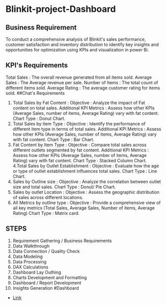 # Blinkit-project-Dashboard
## Business Requirement
To conduct a comprehensive analysis of Blinkit's sales performance, customer satisfaction and inventory distribution to identify key insights and opportunities for optimization using KPIs and visualization in power Bi.
## KPI's Requirements
Total Sales : The overall revenue generated from all items sold.
Average Sales : The Average revenue per sale.
Number of Items : The total count of different items sold.
Average Rating : The average customer rating for items sold.
##Chat's Requirements 
1. Total Sales by Fat Content :
            Objective : Analyze the impact of Fat content on total sales.
            Additional KPI Metrics : Assess how other KPIs (Average Sales, number of items, Average Rating) vary with fat content.
            Chart Type : Donut Chart.
2. Total Sales by item Type :
            Objective : Identify the performance of different item type in terms of total sales.
            Additional KPI Metrics : Assess how other KPIs (Average Sales, number of items, Average Rating) vary with fat content.
            Chart Type : Bar Chart.
3. Fat Content by Item Type :
            Objective : Compare total sales across different outlets segmented by fat content.
            Additional KPI Metrics : Assess how other KPIs (Average Sales, number of items, Average Rating) vary with fat content.
            Chart Type : Stacked Column Chart.
4.Total Sales by Outlet Establishment :
            Objective : Evaluate how the age or type of outlet establishment influences total sales.
            Chart Type : Line Chart.
5. Sales by Outline size :
            Objective : Analyze the correlation between outlet size and total sales.
            Chart Type : Donut/ Pie Chart.
6. Sales by outlet Location :
            Objective : Assess the geographic distribution of sales across different locations.
7. All Metrics by outline type :
            Objective : Provide a comprehensive view of all key metrics (Total Sales, Average Sales, Number of items, Average Rating)
            Chart Type : Matrix card.
## STEPS 
1. Requirement Gathering / Business Requirements
2. Data Walkthrough
3. Data Connection / Quality Check
4. Data Modeling
5. Data Processing
6. DAX Calculations
7. Dashboard Lay Outhing
8. Charts Development and Formatting
9. Dashboard / Report Development
10. Insights Generation
#Dashboard
- <a href = "https://github.com/rashiSh8303/Blinkit-project-Dashboard/commit/db1b75ae985ace54d9fa8df587134190bcb9a939"> Link </a>
